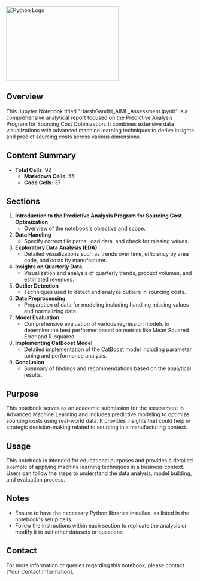 <img src="https://logos-world.net/wp-content/uploads/2021/10/Python-Symbol.png" alt="Python Logo" width="300" height="200">

## Overview
This Jupyter Notebook titled "HarshGandhi_AIML_Assessment.ipynb" is a comprehensive analytical report focused on the Predictive Analysis Program for Sourcing Cost Optimization. It combines extensive data visualizations with advanced machine learning techniques to derive insights and predict sourcing costs across various dimensions.

## Content Summary
- **Total Cells**: 92
  - **Markdown Cells**: 55
  - **Code Cells**: 37

## Sections
1. **Introduction to the Predictive Analysis Program for Sourcing Cost Optimization**
   - Overview of the notebook's objective and scope.
2. **Data Handling**
   - Specify correct file paths, load data, and check for missing values.
3. **Exploratory Data Analysis (EDA)**
   - Detailed visualizations such as trends over time, efficiency by area code, and costs by manufacturer.
4. **Insights on Quarterly Data**
   - Visualization and analysis of quarterly trends, product volumes, and estimated revenues.
5. **Outlier Detection**
   - Techniques used to detect and analyze outliers in sourcing costs.
6. **Data Preprocessing**
   - Preparation of data for modeling including handling missing values and normalizing data.
7. **Model Evaluation**
   - Comprehensive evaluation of various regression models to determine the best performer based on metrics like Mean Squared Error and R-squared.
8. **Implementing CatBoost Model**
   - Detailed implementation of the CatBoost model including parameter tuning and performance analysis.
9. **Conclusion**
   - Summary of findings and recommendations based on the analytical results.

## Purpose
This notebook serves as an academic submission for the assessment in Advanced Machine Learning and includes predictive modeling to optimize sourcing costs using real-world data. It provides insights that could help in strategic decision-making related to sourcing in a manufacturing context.

## Usage
This notebook is intended for educational purposes and provides a detailed example of applying machine learning techniques in a business context. Users can follow the steps to understand the data analysis, model building, and evaluation process.

## Notes
- Ensure to have the necessary Python libraries installed, as listed in the notebook's setup cells.
- Follow the instructions within each section to replicate the analysis or modify it to suit other datasets or questions.

## Contact
For more information or queries regarding this notebook, please contact [Your Contact Information].

